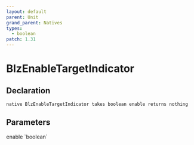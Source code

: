 ```yaml
---
layout: default
parent: Unit
grand_parent: Natives
types:
  - boolean
patch: 1.31
---
```


# BlzEnableTargetIndicator

## Declaration

```
native BlzEnableTargetIndicator takes boolean enable returns nothing
```

## Parameters
<dl>
  <dt>enable `boolean`</dt>
  <dd></dd>
</dl>